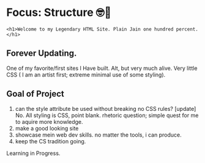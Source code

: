 # Focus: Structure 🤓🔰
` <h1>Welcome to my Legendary HTML Site. Plain Jain one hundred percent.</h1> `

## Forever Updating. 
One of my favorite/first sites I Have built. Alt, but very much alive. Very little CSS ( I am an artist first; extreme minimal use of some styling). 

## Goal of Project
1. can the style attribute be used without breaking no CSS rules?
[update] No. All styling is CSS, point blank.
rhetoric question; simple quest for me to aquire more knowledge.
2. make a good looking site 
3. showcase mein web dev skills.
no matter the tools, i can produce.
4. keep the CS tradition going. 


Learning in Progress.
